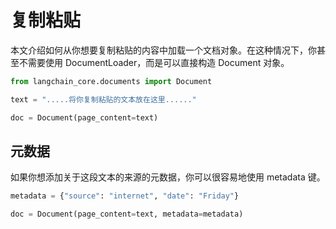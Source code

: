 # 复制粘贴

本文介绍如何从你想要复制粘贴的内容中加载一个文档对象。在这种情况下，你甚至不需要使用 DocumentLoader，而是可以直接构造 Document 对象。

```python
from langchain_core.documents import Document
```

```python
text = ".....将你复制粘贴的文本放在这里......"
```

```python
doc = Document(page_content=text)
```

## 元数据

如果你想添加关于这段文本的来源的元数据，你可以很容易地使用 metadata 键。

```python
metadata = {"source": "internet", "date": "Friday"}
```

```python
doc = Document(page_content=text, metadata=metadata)
```